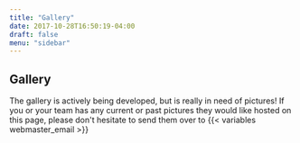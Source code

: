 ```yaml
---
title: "Gallery"
date: 2017-10-28T16:50:19-04:00
draft: false
menu: "sidebar"
---
```


## Gallery
The gallery is actively being developed, but is really in need of pictures!
If you or your team has any current or past pictures they would like hosted on this page,
please don't hesitate to send them over to {{< variables webmaster_email >}}